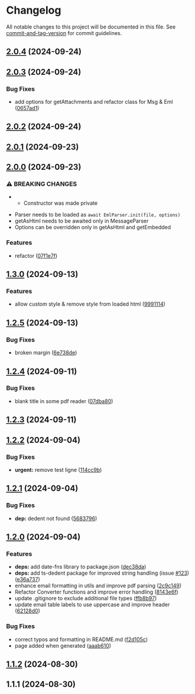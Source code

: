 # Changelog

All notable changes to this project will be documented in this file. See [commit-and-tag-version](https://github.com/absolute-version/commit-and-tag-version) for commit guidelines.

## [2.0.4](https://github.com/Mara-Li/Archivette/compare/v2.0.3...v2.0.4) (2024-09-24)

## [2.0.3](https://github.com/Mara-Li/Archivette/compare/v2.0.2...v2.0.3) (2024-09-24)


### Bug Fixes

* add options for getAttachments and refactor class for Msg & Eml ([0657ad1](https://github.com/Mara-Li/Archivette/commit/0657ad1e3c06d3bd1dab66204e520d6fb783cf03))

## [2.0.2](https://github.com/Mara-Li/Archivette/compare/v2.0.1...v2.0.2) (2024-09-24)

## [2.0.1](https://github.com/Mara-Li/Archivette/compare/v2.0.0...v2.0.1) (2024-09-23)

## [2.0.0](https://github.com/Mara-Li/Archivette/compare/v1.3.0...v2.0.0) (2024-09-23)


### ⚠ BREAKING CHANGES

*  - Constructor was made private
 - Parser needs to be loaded as `await EmlParser.init(file, options)`
 - getAsHtml needs to be awaited only in MessageParser
 - Options can be overridden only in getAsHtml and getEmbedded

### Features

* refactor ([07f1e7f](https://github.com/Mara-Li/Archivette/commit/07f1e7faf2a390eebc27fb3ee9c7e438925d470e))

## [1.3.0](https://github.com/Mara-Li/Archivette/compare/v1.2.5...v1.3.0) (2024-09-13)


### Features

* allow custom style & remove style from loaded html ([9991114](https://github.com/Mara-Li/Archivette/commit/9991114d1d707bf2b52a2c55d9eda2e0a81accb3))

## [1.2.5](https://github.com/Mara-Li/Archivette/compare/v1.2.4...v1.2.5) (2024-09-13)


### Bug Fixes

* broken margin ([6e738de](https://github.com/Mara-Li/Archivette/commit/6e738de2ca2bc13c171d6bc39953cc3f992b7010))

## [1.2.4](https://github.com/Mara-Li/Archivette/compare/v1.2.3...v1.2.4) (2024-09-11)


### Bug Fixes

* blank title in some pdf reader ([07dba80](https://github.com/Mara-Li/Archivette/commit/07dba80f6c29213bdbdd6f25ac8324dd2ae38f9a))

## [1.2.3](https://github.com/Mara-Li/Archivette/compare/v1.2.2...v1.2.3) (2024-09-11)

## [1.2.2](https://github.com/Mara-Li/Archivette/compare/v1.2.1...v1.2.2) (2024-09-04)


### Bug Fixes

* **urgent:** remove test ligne ([114cc9b](https://github.com/Mara-Li/Archivette/commit/114cc9bf596358ae2bda6e5b862f7bddbf1498be))

## [1.2.1](https://github.com/Mara-Li/Archivette/compare/v1.2.0...v1.2.1) (2024-09-04)


### Bug Fixes

* **dep:** dedent not found ([5683796](https://github.com/Mara-Li/Archivette/commit/5683796510e262a957f8985d750f742a8ff771d5))

## [1.2.0](https://github.com/Mara-Li/Archivette/compare/v1.1.2...v1.2.0) (2024-09-04)


### Features

* **deps:** add date-fns library to package.json ([dec38da](https://github.com/Mara-Li/Archivette/commit/dec38da3145a51c588fa72414dfad2241427ab75))
* **deps:** add ts-dedent package for improved string handling (issue [#123](https://github.com/Mara-Li/Archivette/issues/123)) ([e36a737](https://github.com/Mara-Li/Archivette/commit/e36a7376ae120318df1eada7a541d9052a0e7145))
* enhance email formatting in utils and improve pdf parsing ([2c9c149](https://github.com/Mara-Li/Archivette/commit/2c9c1493b5bb0e2bceedbb123ff4fcb2aeee58bf))
* Refactor Converter functions and improve error handling ([8143e6f](https://github.com/Mara-Li/Archivette/commit/8143e6f789b98e571d7a8ddd62e5437ceb7c314b))
* update .gitignore to exclude additional file types ([ffb8b97](https://github.com/Mara-Li/Archivette/commit/ffb8b9717db89f4a3469c1cffd98f78f3697044b))
* update email table labels to use uppercase and improve header ([62128d0](https://github.com/Mara-Li/Archivette/commit/62128d0987efaf4d39771b5e36e5afd96a642412))


### Bug Fixes

* correct typos and formatting in README.md ([f2d105c](https://github.com/Mara-Li/Archivette/commit/f2d105c5a6b2a95209e2f3d08f5f4951f36f913e))
* page added when generated ([aaab610](https://github.com/Mara-Li/Archivette/commit/aaab610757cfb0ea11469be24796cb0fcc1228d6))

## [1.1.2](https://github.com/Mara-Li/Archivette/compare/v1.1.1...v1.1.2) (2024-08-30)

## 1.1.1 (2024-08-30)
